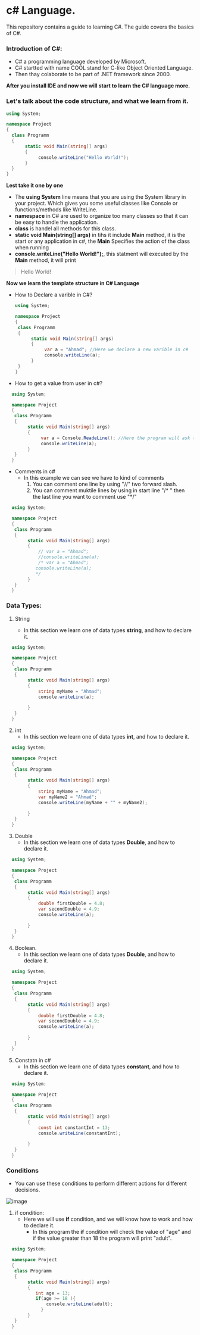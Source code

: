 # c# Language.
This repository contains a guide to learning C#. The guide covers the basics of C#.

### Introduction of C#:

* C# a programming language developed by Microsoft.
* C# startted with name COOL stand for C-like Object Oriented Language.
* Then thay colaborate to be part of .NET framework since 2000.




 **After you install IDE and now we will start to learn the C# language more.**


 ### Let's talk about the code structure, and what we learn from it.

 ```c#
using System;

namespace Project
{
   class Programm
   {
        static void Main(string[] args)
        {
             console.writeLine("Hello World!");
        }
   }
}
```

**Lest take it one by one** 

* The **using System** line means that you are using the System library in your project. Which gives you some useful classes like Console or functions/methods like WriteLine.
* **namespace** in C# are used to organize too many classes so that it can be easy to handle the application.
* **class** is handel all methods for this class.
* **static void Main(string[] args)** in tihs it include **Main** method, it is the start or any application in c#, the **Main** Specifies the action of the class when running
* **console.writeLine("Hello World!");**, this statment will executed by the **Main** method, it will print
> Hello World!


**Now we learn the template structure in C# Language**

* How to Declare a varible in C#?
  ```c#
  using System;

  namespace Project
  {
   class Programm
   {
        static void Main(string[] args)
        {
             var a = "Ahmad"; //Here we declare a new varible in c#
             console.writeLine(a);
        }
   }
  }
  ```



* How to get a value from user in c#?

```c#
  using System;

  namespace Project
  {
   class Programm
   {
        static void Main(string[] args)
        {
             var a = Console.ReadeLine(); //Here the program will ask the user to insert new value.
             console.writeLine(a);
        }
   }
  }
```


* Comments in c#
   * In this example we can see we have to kind of comments
       1. You can comment one line by using "//" two forward slash.
       2. You can comment muktile lines by using in start line "/* " then the last line you want to comment use "*/"
```c#
  using System;

  namespace Project
  {
   class Programm
   {
        static void Main(string[] args)
        {
            // var a = "Ahmad"; 
            //console.writeLine(a);
            /* var a = "Ahmad"; 
           console.writeLine(a);
           */
        }
   }
  }
```



### Data Types:
1. String
 
    * In this section we learn one of data types **string**, and how to declare it.

```c#
  using System;

  namespace Project
  {
   class Programm
   {
        static void Main(string[] args)
        {
            string myName = "Ahmad"; 
            console.writeLine(a);
          
        }
   }
  }
```


2. int
    * In this section we learn one of data types **int**, and how to declare it.
```c#
  using System;

  namespace Project
  {
   class Programm
   {
        static void Main(string[] args)
        {
            string myName = "Ahmad";
            var myName2 = "Ahmad";
            console.writeLine(myName + "" + myName2);
          
        }
   }
  }
```

3. Double
   * In this section we learn one of data types **Double**, and how to declare it.
```c#
  using System;

  namespace Project
  {
   class Programm
   {
        static void Main(string[] args)
        {
            double firstDouble = 4.8;
            var secondDouble = 4.9;
            console.writeLine(a);
          
        }
   }
  }
```

4. Boolean.
   * In this section we learn one of data types **Double**, and how to declare it.
```c#
  using System;

  namespace Project
  {
   class Programm
   {
        static void Main(string[] args)
        {
            double firstDouble = 4.8;
            var secondDouble = 4.9;
            console.writeLine(a);
          
        }
   }
  }
```
5. Constatn in c#
     * In this section we learn one of data types **constant**, and how to declare it.
```c#
  using System;

  namespace Project
  {
   class Programm
   {
        static void Main(string[] args)
        {
            const int constantInt = 13;
            console.writeLine(constantInt);
          
        }
   }
  }
```

### Conditions
* You can use these conditions to perform different actions for different decisions.

![image](https://github.com/Ahmadam37/cSharpLanguage/assets/51037193/d9bcf43f-bfb6-4091-b655-0457c2e518ef)


1. if condition:
    * Here we will use **if** condition, and we will know how to work and how to declare it.
        * In this program the **if** condition will check the value of "age" and if the value greater than 18 the program will print "adult".
```c#
  using System;

  namespace Project
  {
   class Programm
   {
        static void Main(string[] args)
        {
           int age = 13;
           if(age >= 18 ){
               console.writeLine(adult);
             }
        }
   }
  }
```
